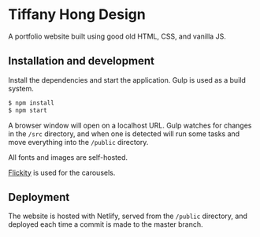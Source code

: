 # Tiffany Hong Design

A portfolio website built using good old HTML, CSS, and vanilla JS.

## Installation and development

Install the dependencies and start the application. Gulp is used as a build system.

```sh
$ npm install
$ npm start
```

A browser window will open on a localhost URL. Gulp watches for changes in the `/src` directory, and when one is detected will run some tasks and move everything into the `/public` directory.

All fonts and images are self-hosted.

[Flickity](https://flickity.metafizzy.co/) is used for the carousels.

## Deployment

The website is hosted with Netlify, served from the `/public` directory, and deployed each time a commit is made to the master branch.
